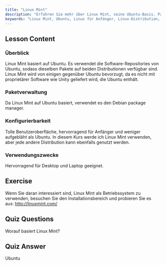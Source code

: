 ```yaml
---
title: "Linux Mint"
description: "Erfahren Sie mehr über Linux Mint, seine Ubuntu-Basis, Paketverwaltung und warum es großartig für Anfänger ist. Entdecken Sie seine Funktionen und wie Sie noch heute loslegen können!"
keywords: "Linux Mint, Ubuntu, Linux für Anfänger, Linux-Distribution, Linux-Tutorial, Debian package manager, Linux-Anleitung"
---
```


## Lesson Content

### Überblick

Linux Mint basiert auf Ubuntu. Es verwendet die Software-Repositories von Ubuntu, sodass dieselben Pakete auf beiden Distributionen verfügbar sind. Linux Mint wird von einigen gegenüber Ubuntu bevorzugt, da es nicht mit proprietärer Software wie Unity geliefert wird, die Ubuntu enthält.

### Paketverwaltung

Da Linux Mint auf Ubuntu basiert, verwendet es den Debian package manager.

### Konfigurierbarkeit

Tolle Benutzeroberfläche, hervorragend für Anfänger und weniger aufgebläht als Ubuntu. In diesem Kurs werde ich Linux Mint verwenden, aber jede andere Distribution kann ebenfalls genutzt werden.

### Verwendungszwecke

Hervorragend für Desktop und Laptop geeignet.

## Exercise

Wenn Sie daran interessiert sind, Linux Mint als Betriebssystem zu verwenden, besuchen Sie den Installationsbereich und probieren Sie es aus: <http://linuxmint.com/>

## Quiz Questions

Worauf basiert Linux Mint?

## Quiz Answer

Ubuntu

